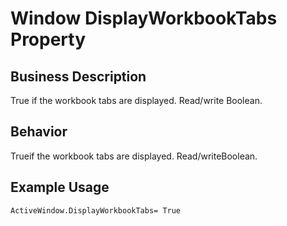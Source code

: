 # Window DisplayWorkbookTabs Property

## Business Description
True if the workbook tabs are displayed. Read/write Boolean.

## Behavior
Trueif the workbook tabs are displayed. Read/writeBoolean.

## Example Usage
```vba
ActiveWindow.DisplayWorkbookTabs= True
```